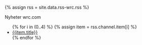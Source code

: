 {% assign rss = site.data.rss-wrc.rss %}

<div class="Block">
     <div class="Block-tl"></div>
     <div class="Block-tr"></div>
     <div class="Block-bl"></div>
     <div class="Block-br"></div>
     <div class="Block-tc"></div>
     <div class="Block-bc"></div>
     <div class="Block-cl"></div>
     <div class="Block-cr"></div>
     <div class="Block-cc"></div>
     <div class="Block-body">
          <div class="BlockHeader">
                <div class="l"></div>
                <div class="r"></div>
                <div class="header-tag-icon">Nyheter wrc.com</div>
                </div>
          </div>
          <div class="BlockContent">
                <div class="BlockContent-body">
                <ul class="unindented">
                    {% for i in (0..4) %}
                        {% assign item = rss.channel.item[i] %}
                        <li>
                            <a href="{{item.link}}" target="_blank">{{item.title}}</a>
                        </li>
                    {% endfor %}
                    </ul>
                </div>
          </div>
     </div>
</div>
